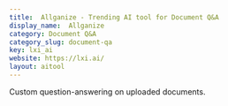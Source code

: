 ```yaml
---
title:  Allganize - Trending AI tool for Document Q&A
display_name:  Allganize
category: Document Q&A
category_slug: document-qa
key: lxi_ai
website: https://lxi.ai/
layout: aitool
---
```


Custom question-answering on uploaded documents.
